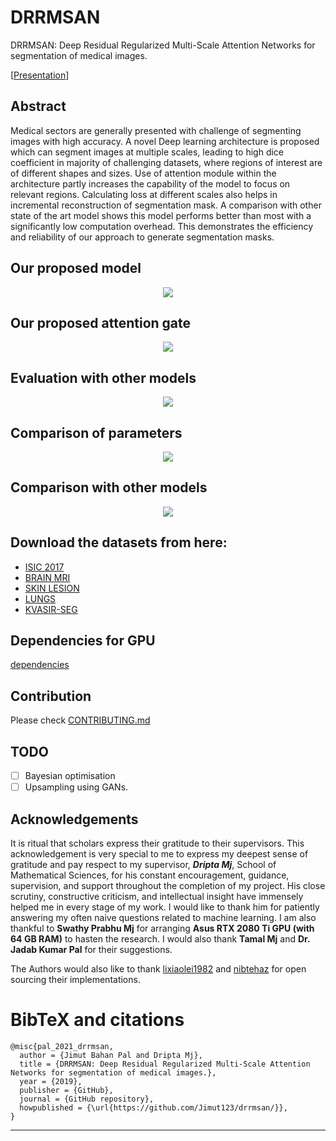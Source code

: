 # DRRMSAN

DRRMSAN: Deep Residual Regularized Multi-Scale Attention Networks for segmentation of medical images.

[[Presentation](https://www.youtube.com/watch?v=My7L-ggFbKI)]

## Abstract

Medical sectors are generally presented with challenge of segmenting images with high accuracy. A novel Deep learning architecture is proposed which can segment images at multiple scales, leading to high dice coefficient in majority of challenging datasets, where regions of interest are of different shapes and sizes. Use of attention module within the architecture partly increases the capability of the model to focus on relevant regions. Calculating loss at different scales also helps in incremental reconstruction of segmentation mask. A comparison with other state of the art model shows this model performs better than most with a significantly low computation overhead. This demonstrates the efficiency and reliability of our approach to generate segmentation masks.


## Our proposed model
<center><img src="assets/DRRMSAN_Model.png"></center>

## Our proposed attention gate
<center><img src="assets/Attention_Gate_1.jpg"></center>

## Evaluation with other models
<center><img src="assets/eval.png"></center>

## Comparison of parameters
<center><img src="assets/params.png"></center>

## Comparison with other models
<center><img src="assets/comparisons.png"></center>

## Download the datasets from here:

* [ISIC 2017](https://drive.google.com/u/3/uc?id=1-PAttyqJLImKMdz0gTLM3soiWWvi8PAD)
* [BRAIN MRI](https://drive.google.com/u/3/uc?id=1-YLWaVt4d1MA51Ljid4mznaDg5e1xafc)
* [SKIN LESION](https://drive.google.com/u/0/uc?id=1-OdmzC3JvmUsZUMrNAKPnu8ZM7EeSK04)
* [LUNGS](https://drive.google.com/u/3/uc?id=1wkephfRzoFhrcRbz_7a97_muu8ecSJ9d)
* [KVASIR-SEG](https://drive.google.com/u/3/uc?id=1VzOUEvIyhmOGQUBGzfI7M8GMW2NjIFeH)

## Dependencies for GPU

[dependencies](nvdia_env.txt)



## Contribution

Please check [CONTRIBUTING.md](https://github.com/Jimut123/drrmsan/blob/main/CONTRIBUTING.md)


## TODO

- [ ] Bayesian optimisation 
- [ ] Upsampling using GANs.

## Acknowledgements

It is ritual that scholars express their gratitude to their supervisors.  This acknowledgement is very special to me to express my deepest sense of gratitude and pay respect to my supervisor, ***Dripta Mj***, School of Mathematical Sciences, for his constant encouragement, guidance, supervision, and support throughout the completion of my project. His close scrutiny, constructive criticism, and intellectual insight have immensely helped me in every stage of my work. I would like to thank him for patiently answering my often naive questions related to machine learning. I am also thankful to **Swathy Prabhu Mj** for arranging **Asus RTX 2080 Ti GPU (with 64 GB RAM)** to hasten the research. I would also thank **Tamal Mj** and **Dr. Jadab Kumar Pal** for their suggestions.

The Authors would also like to thank [lixiaolei1982](https://github.com/lixiaolei1982/Keras-Implementation-of-U-Net-R2U-Net-Attention-U-Net-Attention-R2U-Net.-) and [nibtehaz](https://github.com/nibtehaz/MultiResUNet) for open sourcing their implementations. 


# BibTeX and citations

```
@misc{pal_2021_drrmsan,
  author = {Jimut Bahan Pal and Dripta Mj},
  title = {DRRMSAN: Deep Residual Regularized Multi-Scale Attention Networks for segmentation of medical images.},
  year = {2019},
  publisher = {GitHub},
  journal = {GitHub repository},
  howpublished = {\url{https://github.com/Jimut123/drrmsan/}},
}
```
***
